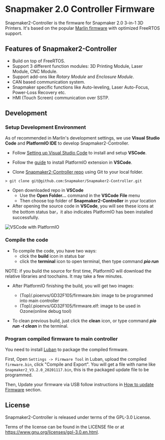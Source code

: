 # Snapmaker 2.0 Controller Firmware

Snapmaker2-Controller is the firmware for Snapmaker 2.0 3-in-1 3D Printers. It's based on the popular [Marlin firmware](http://marlinfw.org/) with optimized FreeRTOS support.


## Features of Snapmaker2-Controller

- Build on top of FreeRTOS.
- Support 3 different function modules: 3D Printing Module, Laser Module, CNC Module.
- Support add-ons like *Rotary Module* and *Enclosure Module*.
- CAN based communication system.
- Snapmaker specific functions like Auto-leveling, Laser Auto-Focus, Power-Loss Recovery etc.
- HMI (Touch Screen) communication over SSTP.

## Development

### Setup Development Environment

As of recommended in Marlin's development settings, we use **Visual Studio Code** and **PlatformIO IDE** to develop Snapmaker2-Controller. 

- Follow [Setting up Visual Studio Code](https://code.visualstudio.com/docs/setup/setup-overview) to install and setup **VSCode**.

- Follow the [guide](https://platformio.org/install/ide?install=vscode) to install PlatformIO extension in **VSCode**.
- Clone [Snapmaker2-Controller repo](https://github.com/Snapmaker/Snapmaker2-Controller) using Git to your local folder.

```shell
> git clone git@github.com:Snapmaker/Snapmaker2-Controller.git
```

- Open downloaded repo in **VSCode**
  - Use the **Open Folder…** command in the **VSCode** **File** menu
  - Then choose top folder of **Snapmaker2-Controller** in your location
- After opening the source code in **VSCode**, you will see these icons at the bottom status bar，it also indicates PlatformIO has been installed successfully.

![VSCode with PlatformIO](https://user-images.githubusercontent.com/3749551/98325327-814d3200-2029-11eb-9dd8-df9bee2dcbad.png)

### Compile the code

- To compile the code, you have two ways:
  - click the **build** icon in status bar
  - click the **terminal** icon to open terminal, then type command ***pio run***

NOTE: if you build the source for first time, PlatformIO will download the relative libraries and toochains. It may take a few minutes.

- After PlatformIO finishing the build, you will get two images:
  - (Top)/.pioenvs/GD32F105/firmware.bin: image to be programmed into main controller
  - (Top)/.pioenvs/GD32F105/firmware.elf: image to be used in Ozone(online debug tool) 

- To clean previous build, just click the **clean** icon, or type command ***pio run -t clean*** in the terminal.

### Program compiled firmware to main controller

You need to install [Luban](https://github.com/Snapmaker/Luban) to package the compiled firmware.

First, Open `Settings -> Firmware Tool` in Luban, upload the compiled `firmware.bin`, click "Compile and Export". You will get a file with name like `Snapmaker2_V3.2.0_20201117.bin`, this is the packaged update file to be programmed.

Then, Update your firmware via USB follow instructions in [How to update Firmware](https://forum.snapmaker.com/t/snapmaker-2-0-firmware-updates-and-downloads/5443/10) section.

## License

Snapmaker2-Controller is released under terms of the GPL-3.0 License.

Terms of the license can be found in the LICENSE file or at https://www.gnu.org/licenses/gpl-3.0.en.html.
